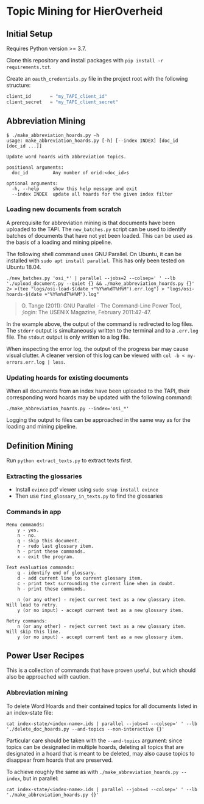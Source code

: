 # Topic Mining for HierOverheid

## Initial Setup
Requires Python version >= 3.7.

Clone this repository and install packages with `pip install -r requirements.txt`.

Create an `oauth_credentials.py` file in the project root with the following structure:

```python
client_id       = "my_TAPI_client_id"
client_secret   = "my_TAPI_client_secret"
```

## Abbreviation Mining

```shell script
$ ./make_abbreviation_hoards.py -h
usage: make_abbreviation_hoards.py [-h] [--index INDEX] [doc_id [doc_id ...]]

Update word hoards with abbreviation topics.

positional arguments:
  doc_id         Any number of orid:<doc_id>s

optional arguments:
  -h, --help     show this help message and exit
  --index INDEX  update all hoards for the given index filter
```

### Loading new documents from scratch
A prerequisite for abbreviation mining is that documents have been uploaded to the TAPI.
The `new_batches.py` script can be used to identify batches of documents that have not yet been loaded.
This can be used as the basis of a loading and mining pipeline.

The following shell command uses GNU Parallel. 
On Ubuntu, it can be installed with `sudo apt install parallel`.
This has only been tested on Ubuntu 18.04.

```shell script
./new_batches.py 'osi_*' | parallel --jobs=2 --colsep=' ' --lb './upload_document.py --quiet {} && ./make_abbreviation_hoards.py {}' 2> >(tee "logs/osi-load-$(date +"%Y%m%dT%H%M").err.log") > "logs/osi-hoards-$(date +"%Y%m%dT%H%M").log"
```

> O. Tange (2011): GNU Parallel - The Command-Line Power Tool, 
> ;login: The USENIX Magazine, February 2011:42-47.

In the example above, the output of the command is redirected to log files.
The `stderr` output is simultaneously written to the terminal and to a `.err.log` file.
The `stdout` output is only written to a log file.

When inspecting the error log, the output of the progress bar may cause visual clutter.
A cleaner version of this log can be viewed with `col -b < my-errors.err.log | less`.

### Updating hoards for existing documents
When all documents from an index have been uploaded to the TAPI,
their corresponding word hoards may be updated with the following command:

```shell script
./make_abbreviation_hoards.py --index='osi_*'
```

Logging the output to files can be approached in the same way
as for the loading and mining pipeline.

## Definition Mining
Run `python extract_texts.py` to extract texts first.

### Extracting the glossaries
- Install `evince` pdf viewer using `sudo snap install evince`
- Then use `find_glossary_in_texts.py` to find the glossaries


### Commands in app

```
Menu commands:
    y - yes.
    n - no.
    q - skip this document.
    r - redo last glossary item.
    h - print these commands.
    x - exit the program.

Text evaluation commands:
    q - identify end of glossary.
    d - add current line to current glossary item.
    c - print text surrounding the current line when in doubt.
    h - print these commands.

    n (or any other) - reject current text as a new glossary item. Will lead to retry.
    y (or no input) - accept current text as a new glossary item.

Retry commands:
    n (or any other) - reject current text as a new glossary item. Will skip this line.
    y (or no input) - accept current text as a new glossary item.
```

## Power User Recipes
This is a collection of commands that have proven useful,
but which should also be approached with caution.

### Abbreviation mining
To delete Word Hoards and their contained topics for all documents
listed in an index-state file:

```shell script
cat index-state/<index-name>.ids | parallel --jobs=4 --colsep=' ' --lb './delete_doc_hoards.py --and-topics --non-interactive {}'
```

Particular care should be taken with the `--and-topics` argument:
since topics can be designated in multiple hoards, deleting all
topics that are designated in a hoard that is meant to be deleted,
may also cause topics to disappear from hoards that are preserved.

To achieve roughly the same as with `./make_abbreviation_hoards.py --index`,
but in parallel:

```shell script
cat index-state/<index-name>.ids | parallel --jobs=4 --colsep=' ' --lb './make_abbreviation_hoards.py {}'
```
